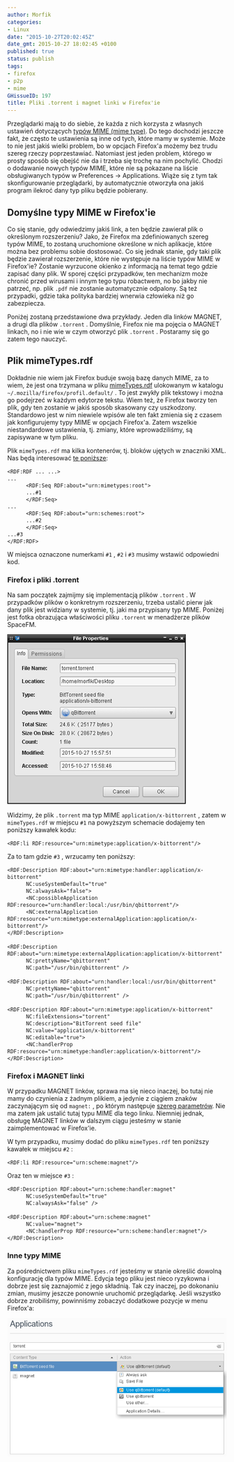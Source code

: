 ```yaml
---
author: Morfik
categories:
- Linux
date: "2015-10-27T20:02:45Z"
date_gmt: 2015-10-27 18:02:45 +0100
published: true
status: publish
tags:
- firefox
- p2p
- mime
GHissueID: 197
title: Pliki .torrent i magnet linki w Firefox'ie
---
```


Przeglądarki mają to do siebie, że każda z nich korzysta z własnych ustawień dotyczących [typów MIME
(mime type)][1]. Do tego dochodzi jeszcze fakt, że często te ustawienia są inne od tych, które mamy
w systemie. Może to nie jest jakiś wielki problem, bo w opcjach Firefox'a możemy bez trudu szereg
rzeczy poprzestawiać. Natomiast jest jeden problem, którego w prosty sposób się obejść nie da i
trzeba się trochę na nim pochylić. Chodzi o dodawanie nowych typów MIME, które nie są pokazane na
liście obsługiwanych typów w Preferences -> Applications. Wiąże się z tym tak skonfigurowanie
przeglądarki, by automatycznie otworzyła ona jakiś program ilekroć dany typ pliku będzie pobierany.

<!--more-->
## Domyślne typy MIME w Firefox'ie

Co się stanie, gdy odwiedzimy jakiś link, a ten będzie zawierał plik o określonym rozszerzeniu?
Jako, że Firefox ma zdefiniowanych szereg typów MIME, to zostaną uruchomione określone w nich
aplikacje, które można bez problemu sobie dostosować. Co się jednak stanie, gdy taki plik będzie
zawierał rozszerzenie, które nie występuje na liście typów MIME w Firefox'ie? Zostanie wyrzucone
okienko z informacją na temat tego gdzie zapisać dany plik. W sporej części przypadków, ten
mechanizm może chronić przed wirusami i innym tego typu robactwem, no bo jakby nie patrzeć, np. plik
`.pdf` nie zostanie automatycznie odpalony. Są też przypadki, gdzie taka polityka bardziej wnerwia
człowieka niż go zabezpiecza.

Poniżej zostaną przedstawione dwa przykłady. Jeden dla linków MAGNET, a drugi dla plików
`.torrent` . Domyślnie, Firefox nie ma pojęcia o MAGNET linkach, no i nie wie w czym otworzyć plik
`.torrent` . Postaramy się go zatem tego nauczyć.

## Plik mimeTypes.rdf

Dokładnie nie wiem jak Firefox buduje swoją bazę danych MIME, za to wiem, że jest ona trzymana w
pliku [mimeTypes.rdf][2] ulokowanym w katalogu `~/.mozilla/firefox/profil.default/` . To jest
zwykły plik tekstowy i można go podejrzeć w każdym edytorze tekstu. Wiem też, że Firefox tworzy ten
plik, gdy ten zostanie w jakiś sposób skasowany czy uszkodzony. Standardowo jest w nim niewiele
wpisów ale ten fakt zmienia się z czasem jak konfigurujemy typy MIME w opcjach Firefox'a. Zatem
wszelkie niestandardowe ustawienia, tj. zmiany, które wprowadziliśmy, są zapisywane w tym pliku.

Plik `mimeTypes.rdf` ma kilka kontenerów, tj. bloków ujętych w znaczniki XML. Nas będą interesować
[te poniższe][3]:

    <RDF:RDF ... ...>
    ...
          <RDF:Seq RDF:about="urn:mimetypes:root">
          ...#1
          </RDF:Seq>
    ...
          <RDF:Seq RDF:about="urn:schemes:root">
          ...#2
          </RDF:Seq>
    ...#3
    </RDF:RDF>

W miejsca oznaczone numerkami `#1` , `#2` i `#3` musimy wstawić odpowiedni kod.

### Firefox i pliki .torrent

Na sam początek zajmijmy się implementacją plików `.torrent` . W przypadków plików o konkretnym
rozszerzeniu, trzeba ustalić pierw jak dany plik jest widziany w systemie, tj. jaki ma przypisany
typ MIME. Poniżej jest fotka obrazująca właściwości pliku `.torrent` w menadżerze plików SpaceFM.

![](/img/2015/10/1.spacefm-mimetypes.rdf_.png#medium)

Widzimy, że plik `.torrent` ma typ MIME `application/x-bittorrent` , zatem w `mimeTypes.rdf` w
miejscu `#1` na powyższym schemacie dodajemy ten poniższy kawałek kodu:

    <RDF:li RDF:resource="urn:mimetype:application/x-bittorrent"/>

Za to tam gdzie `#3` , wrzucamy ten poniższy:

    <RDF:Description RDF:about="urn:mimetype:handler:application/x-bittorrent"
          NC:useSystemDefault="true"
          NC:alwaysAsk="false">
          <NC:possibleApplication RDF:resource="urn:handler:local:/usr/bin/qbittorrent"/>
          <NC:externalApplication RDF:resource="urn:mimetype:externalApplication:application/x-bittorrent"/>
    </RDF:Description>

    <RDF:Description RDF:about="urn:mimetype:externalApplication:application/x-bittorrent"
          NC:prettyName="qbittorrent"
          NC:path="/usr/bin/qbittorrent" />

    <RDF:Description RDF:about="urn:handler:local:/usr/bin/qbittorrent"
          NC:prettyName="qbittorrent"
          NC:path="/usr/bin/qbittorrent" />

    <RDF:Description RDF:about="urn:mimetype:application/x-bittorrent"
          NC:fileExtensions="torrent"
          NC:description="BitTorrent seed file"
          NC:value="application/x-bittorrent"
          NC:editable="true">
          <NC:handlerProp RDF:resource="urn:mimetype:handler:application/x-bittorrent"/>
    </RDF:Description>

### Firefox i MAGNET linki

W przypadku MAGNET linków, sprawa ma się nieco inaczej, bo tutaj nie mamy do czynienia z żadnym
plikiem, a jedynie z ciągiem znaków zaczynającym się od `magnet:` , po którym następuje [szereg
parametrów][4]. Nie ma zatem jak ustalić tutaj typu MIME dla tego linku. Niemniej jednak, obsługę
MAGNET linków w dalszym ciągu jesteśmy w stanie zaimplementować w Firefox'ie.

W tym przypadku, musimy dodać do pliku `mimeTypes.rdf` ten poniższy kawałek w miejscu `#2` :

    <RDF:li RDF:resource="urn:scheme:magnet"/>

Oraz ten w miejsce `#3` :

    <RDF:Description RDF:about="urn:scheme:handler:magnet"
          NC:useSystemDefault="true"
          NC:alwaysAsk="false" />

    <RDF:Description RDF:about="urn:scheme:magnet"
          NC:value="magnet">
          <NC:handlerProp RDF:resource="urn:scheme:handler:magnet"/>
    </RDF:Description>

### Inne typy MIME

Za pośrednictwem pliku `mimeTypes.rdf` jesteśmy w stanie określić dowolną konfigurację dla typów
MIME. Edycja tego pliku jest nieco ryzykowna i dobrze jest się zaznajomić z jego składnią. Tak czy
inaczej, po dokonaniu zmian, musimy jeszcze ponownie uruchomić przeglądarkę. Jeśli wszystko dobrze
zrobiliśmy, powinniśmy zobaczyć dodatkowe pozycje w menu Firefox'a:

![](/img/2015/10/2.firefox-mimetypes.rdf_.png#big)

[1]: https://pl.wikipedia.org/wiki/Typ_MIME
[2]: http://kb.mozillazine.org/MimeTypes.rdf
[3]: https://askubuntu.com/questions/384375/how-can-i-get-firefox-to-open-torrent-files-with-transmission
[4]: https://en.wikipedia.org/wiki/Magnet_URI_scheme

